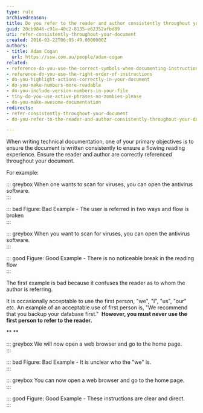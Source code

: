 ```yaml
---
type: rule
archivedreason: 
title: Do you refer to the reader and author consistently throughout your document?
guid: 20cb9846-c91a-40c2-8135-e62352afbd89
uri: refer-consistently-throughout-your-document
created: 2016-03-22T06:05:49.0000000Z
authors:
- title: Adam Cogan
  url: https://ssw.com.au/people/adam-cogan
related:
- reference-do-you-use-the-correct-symbols-when-documenting-instructions
- reference-do-you-use-the-right-order-of-instructions
- do-you-highlight-actions-correctly-in-your-document
- do-you-make-numbers-more-readable
- do-you-include-version-numbers-in-your-file
- tiny-do-you-use-active-phrases-no-zombies-please
- do-you-make-awesome-documentation
redirects:
- refer-consistently-throughout-your-document
- do-you-refer-to-the-reader-and-author-consistently-throughout-your-document

---
```


When writing technical documentation, one of your primary objectives is to ensure the document is written consistently to ensure a flowing reading experience. Ensure the reader and author are correctly referenced throughout your document.

For example:

<!--endintro-->


::: greybox
When one wants to scan for viruses, you can open the antivirus software.  
:::



::: bad
Figure: Bad Example - The user is referred in two ways and flow is broken  
:::




::: greybox
When you want to scan for viruses, you can open the antivirus software.  
:::



::: good
Figure: Good Example - There is no noticeable break in the reading flow  
:::



The first example is bad because it confuses the reader as to whom the author is referring.





It is occasionally acceptable to use the first person, "we", "I", "us", "our" etc. An example of an acceptable use of first person is, "We recommend that you backup your database first."  **However, you must never use the first person to refer to the reader.** 

 **
** 



::: greybox
We will now open a web browser and go to the home page.  
:::


::: bad
Figure: Bad Example - It is unclear who the "we" is.  
:::


::: greybox
You can now open a web browser and go to the home page.  
:::


::: good
Figure: Good Example - These instructions are clear and direct.  
:::
